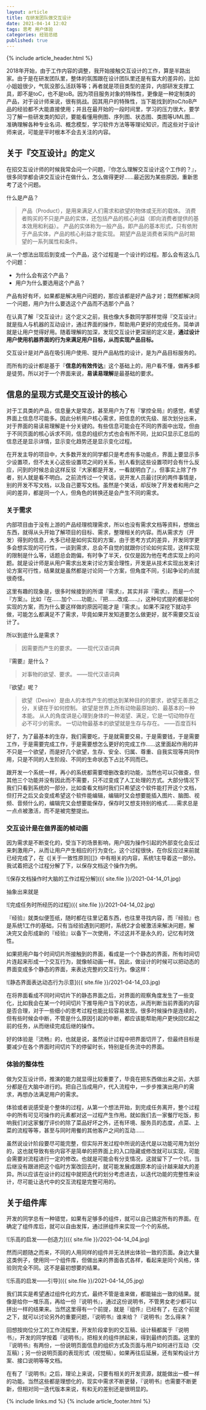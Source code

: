 ```yaml
---
layout: article
title: 在研发团队做交互设计
date: 2021-04-14 12:02
tags: 思考 用户体验 
categories: 经验总结
published: true
---
```


{% include article_header.html %}

2018年开始，由于工作内容的调整，我开始接触交互设计的工作，算是半路出家。由于是在研发团队里，整体的氛围跟在设计团队里还是有蛮大的差异的，比如小姐姐很少，气氛没那么活跃等等；再者就是项目类型的差异，内部研发支撑工具，即不是toC，也不是toB。因为项目服务对象的特殊性，更像是一种定制类的产品，对于设计师来说，很有挑战。因其用户的特殊性，当下能找到的toC/toB产品的经验都不大能直接使用；并且在最开始的一段时间里，学习的压力很大，要学习了解一些研发类的知识，要能看懂用例图、序列图、状态图、类图等UML图…准确理解各种专业名词、概念模型，学习软件方法等等理论知识，而这些对于设计师来说，可能是平时根本不会去关注的内容。

## 关于『交互设计』的定义

在招交互设计师的时候我常会问一个问题，『你怎么理解交互设计这个工作的？』，很多同学都会讲交互设计在做什么，怎么做得更好……最近因为某些原因，重新思考了这个问题。

什么是产品？

> 产品（Product），是用来满足人们需求和欲望的物体或无形的载体。 消费者购买的不只是产品的实体，还包括产品的核心利益（即向消费者提供的基本效用和利益）。 产品的实体称为一般产品，即产品的基本形式，只有依附于产品实体，产品的核心利益才能实现。 期望产品是消费者采购产品时期望的一系列属性和条件。 

从一个想法出现后到变成一个产品，这个过程是一个设计的过程。那么会有这么几个问题：

* 为什么会有这个产品？
* 用户为什么要选用这个产品？

产品有好有坏，如果都是解决用户问题的，那应该都是好产品才对；既然都解决同一个问题，用户为什么要选这个产品而不选那个产品？

在认真了解『交互设计』这个定义之前，我也像大多数同学那样觉得『交互设计』就是指人与机器的互动设计，通过界面的操作，帮助用户更好的完成任务。简单讲就是让用户觉得好用。随着理解的加深，发现交互设计更深层的定义是，**通过设计用户使用机器界面的行为来满足用户目标，从而实现产品目标。**

交互设计是对产品在吸引用户使用、提升产品粘性的设计，是为产品目标服务的。

而所有的设计都是基于『**信息的有效传达**』这个基础上的，用户看不懂，做再多都是徒劳。所以对于一个界面来说，**易读易理解**是最基础的要求。

## 信息的呈现方式是交互设计的核心

对于工具类的产品，信息量大是常态，甚至用户为了有『掌控全局』的感觉，希望界面上信息尽可能多。因此分析用户核心需求，把信息的优先级、层次划分出来，对于界面的易读易理解是十分关键的。有些信息可能会在不同的界面中出现，但由于不同页面的核心诉求不同，信息的组织方式也会有所不同，比如只显示汇总后的信息还是显示详情，显示变化趋势还是显示变化过程。

在开发主导的项目中，大多数开发的同学都只是考虑有多功能点，界面上要显示多少设置项，但不太关心这些设置项之间的关系，别人看到这些设置项时会有什么反应，问到的时候总会这样反驳『大家都是开发，一看就明白了』，但事实上除了作者，别人就是看不明白。之前流传过一个笑话，说开发人员最讨厌的两件事情是，别的开发不写文档，以及自己要写文档。虽然是个笑话，却反映了开发者和用户之间的差异，都是同一个人，但角色的转换还是会产生不同的需求。

### 关于需求

内部项目由于没有上游的产品经理梳理需求，所以也没有需求文档等资料，想做出东西，就得从头开始了解项目的目标、需求，整理相关的内容。而从需求方（开发）得到的信息，大多已经是如何实现的方案，由于思考方式的差异，开发同学更多会想实现的可行性，一谈到需求，总会不自觉的就跟你讨论如何实现，这样实现的限制是什么等，话题总会跑偏，有时争了半天，仅仅是因为他在考虑实现上的问题。就是设计师是从用户需求出发来讨论方案合理性，开发是从技术实现出发来讨论方案可行性，结果就是虽然都是讨论同一个方案，但角度不同，引起争论的点就很奇怪。

这里有趣的现象是，很多时候接到的所谓『需求』，其实并非『需求』，而是一个『方案』。比如『在……加个……功能』、『把……改成……』，这种句式提的都是如何实现的方案，而为什么要这样做的原因可能才是『需求』。如果不深挖下就动手做，可能怎么都满足不了需求，毕竟如果开发知道要怎么做更好，就不需要交互设计了。

所以到底什么是需求？

> 因需要而产生的要求。
> ——现代汉语词典

『需要』是什么？

> 对事物的欲望、要求。
> ——现代汉语词典

『欲望』呢？

> 欲望（Desire）是由人的本性产生的想达到某种目的的要求，欲望无善恶之分，关键在于如何控制。 欲望是世界上所有动物最原始的、最基本的一种本能。 从人的角度讲是心理到身体的一种渴望、满足，它是一切动物存在必不可少的需求。 一切动物最基本的欲望就是生存与存在。
> ——百度百科

好了，为了最基本的生存，我们需要吃，于是就需要交易，于是需要钱，于是需要工作，于是需要完成工作，于是需要想怎么更好的完成工作……这里面起作用的并不只是一个欲望，而是好几个欲望，生存、安全、归属、尊重、自我实现等共同作用，只是不同的人生阶段、不同的生命状态下占比不同而已。

跟开发一个系统一样，再小的系统都需要增删改查的功能，当然也可以只做查，但其他三个功能并没有因此而不需要，只不过变成了人工处理的方式。大部分情况下我们只看到系统的一部分，比如查看文档时我们只希望这个软件能打开这个文档，但打开之后又会变成希望这个软件能编辑，编辑时又会想要能插入图片、脑图、视频、音频什么的，编辑完又会想要能保存，保存时又想支持别的格式……需求总是一点点被激活，而不是被完整提出。

### 交互设计是在做界面的帧动画

因为需求是不断变化的，受当下的场景影响，用户因为操作引起的外部变化会反过来刺激用户，从而让用户产生相应的行为变化，这个过程很快，在你反应过来前就已经完成了，在《[关于一致性原则][]》中有相关的内容，系统1主导着这一部分。我试着把这个过程分解了下，以保存文档这个操作为例。

![保存文档操作时大脑的工作过程分解]({{ site.file }}/2021-04-14_01.jpg)

抽象出来就是

![完成任务时所经历的过程]({{ site.file }}/2021-04-14_02.jpg)

『经验』就类似便签纸，随时都在往里记着东西，也往里寻找内容，而『经验』也是系统1工作的基础，只有当经验遇到问题时，系统2才会被激活来解决问题，解决完又会形成新的『经验』以备下一次使用，不过这并不是永久的，记忆有时效性。

如果把用户每个时间切片所接触到的界面，看成是一个个静态的界面，所有时间切片连起来形成一个交互行为，就像帧动画一样。因此，做设计的时候可以把动态的界面变成多个静态的界面，来表达完整的交互行为。像这样：

![静态界面表达动态行为示意]({{ site.file }}/2021-04-14_03.jpg)

在将界面看成不同时间切片下的静态界面之后，对界面的观察角度发生了一些变化，比如我会在某一个时间切片下推导用户当下的状态，从而判断当前界面的内容是否合理，对于一些细小的思考过程也能比较容易发现。很多时候操作是连续的，但有些时候会中断，不管是什么原因引起的中断，都应该能帮助用户更快回忆起之前的任务，从而继续完成后继的操作。

好的体验是『流畅』的，也就是说，虽然设计过程中把界面切开了，但最终目标是要减少在各个界面时间切片下的停留时长，特别是任务流中的界面。

### 体验的整体性

做为交互设计师，推演的能力就显得比较重要了，毕竟在把东西做出来之前，大部分都是在大脑中进行的。把自己当成用户，代入流程中，一步步推演出用户的需求，再想办法满足用户的需求。

体验或者说感受是个整体的过程，从第一个想法开始，到完成任务离开，整个过程中的所有可见可操作的元素都对这一过程产生作用。就如我们去一家餐厅吃饭，影响我们对这家餐厅评价的除了菜品好坏之外，还有环境、服务员的态度，点菜、上菜的流程等等，甚至与同时用餐的其他客户之间的互动……

虽然说设计阶段要尽可能完整，但实际开发过程中所说的迭代是以功能可用为划分的，这也就导致有些内容不是简单的把界面上的入口隐藏或修改就可以实现，可能会需要对流程进行一定的修改。也就是可能会有分支情况，这就留下了一个坑，当后继没有跟进把这个临时方案改回去时，就可能发展成跟原本的设计越来越大的差异。所以应该在设计的过程中就把迭代的划分考虑进去，以迭代功能的完整性来设计，尽可能让迭代中的交互流程是完整可用的。

## 关于组件库

开发的同学总有一种错觉，如果有足够多的组件，就可以自己搞定所有的界面。在确定了组件库后，就可以自由发挥，通过拼组件来实现一个个的系统。

![乐高的启发——创造力]({{ site.file }}/2021-04-14_04.jpg)

然而问题随之而来，不同的人用同样的组件并无法拼出体验一致的页面。身边大量这类例子，使用同一个组件库，但做出来的界面各式各样，看起来是同个风格，体验则完全不同。这不是最初想要的结果。

![乐高的启发——引导]({{ site.file }}/2021-04-14_05.jpg)

我们其实是希望通过组件化的方式，最终不管是谁来做，都能输出一致的结果。就像是给你一堆乐高，再给一份『说明书』，通过这份说明书，不管男女老少都可以拼出一样的结果来。当然这里得有一个前提，就是『组件』已经有了，在这个前提之下，就可以讨论另外的重要问题，『说明书』谁来给？『说明书』怎么得来？

回想按岗位分工的工作流程里，开发阶段拿到的交互稿、设计稿都属于『说明书』，开发的同学按着『说明书』，把相关的组件拼起来，得到最终的页面。这里的『说明书』有两份，一份说明页面信息的组织方式及页面与用户如何进行互动（交互稿）；另一份说明页面的表现形式（视觉稿）。如果再往后延展，还有架构设计方案、接口说明等等文档。

在有了『说明书』之后，理论上来说，只要有相关的开发资源，就能做出一模一样的功能。当然这些都是理想化的，现实中需求不断更替，『说明书』也需要不断更新，但相对同一迭代版本来说，有和无的差别还是很明显的。

{% include links.md %}
{% include article_footer.html %}
